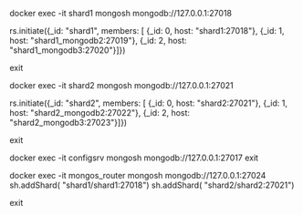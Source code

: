 docker exec -it shard1 mongosh  mongodb://127.0.0.1:27018

rs.initiate({_id: "shard1", members: [ {_id: 0, host: "shard1:27018"}, {_id: 1, host: "shard1_mongodb2:27019"}, {_id: 2, host: "shard1_mongodb3:27020"}]}) 

exit

docker exec -it shard2 mongosh mongodb://127.0.0.1:27021

rs.initiate({_id: "shard2", members: [ {_id: 0, host: "shard2:27021"}, {_id: 1, host: "shard2_mongodb2:27022"}, {_id: 2, host: "shard2_mongodb3:27023"}]})

exit

docker exec -it configsrv mongosh mongodb://127.0.0.1:27017
exit

docker exec -it mongos_router mongosh mongodb://127.0.0.1:27024
sh.addShard( "shard1/shard1:27018")
sh.addShard( "shard2/shard2:27021")

exit
